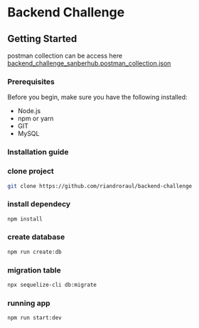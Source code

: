 # Backend Challenge

## Getting Started

postman collection can be access here [backend_challenge_sanberhub.postman_collection.json](backend_challenge_sanberhub.postman_collection.json)

### Prerequisites

Before you begin, make sure you have the following installed:

- Node.js
- npm or yarn
- GIT
- MySQL

### Installation guide

### clone project

```bash
git clone https://github.com/riandroraul/backend-challenge
```

### install dependecy

```bash
npm install
```

### create database

```bash
npm run create:db
```

### migration table

```bash
npx sequelize-cli db:migrate
```

### running app

```bash
npm run start:dev
```
